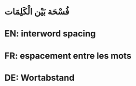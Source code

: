 # فُسْحَة بَيْن الْكَلِمَات

# EN: interword spacing

# FR: espacement entre les mots

# DE: Wortabstand
